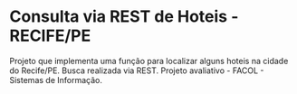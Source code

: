 # Consulta via REST de Hoteis - RECIFE/PE
Projeto que implementa uma função para localizar alguns hoteis na cidade do Recife/PE. Busca realizada via REST.
Projeto avaliativo - FACOL - Sistemas de Informação.
